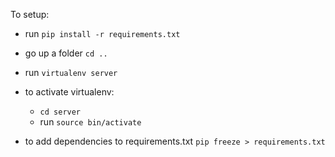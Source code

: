 To setup: 
- run `pip install -r requirements.txt`
- go up a folder `cd ..`
- run `virtualenv server`
- to activate virtualenv:
    - `cd server`
    - run `source bin/activate`

- to add dependencies to requirements.txt `pip freeze > requirements.txt`